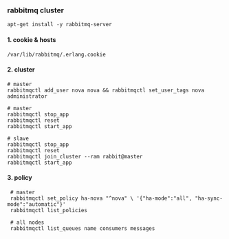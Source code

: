 ### rabbitmq cluster

`apt-get install -y rabbitmq-server`

#### 1. cookie & hosts

    /var/lib/rabbitmq/.erlang.cookie

#### 2. cluster

    # master
    rabbitmqctl add_user nova nova && rabbitmqctl set_user_tags nova administrator

    # master
    rabbitmqctl stop_app
    rabbitmqctl reset
    rabbitmqctl start_app

    # slave
    rabbitmqctl stop_app
    rabbitmqctl reset
    rabbitmqctl join_cluster --ram rabbit@master
    rabbitmqctl start_app

#### 3. policy

     # master
     rabbitmqctl set_policy ha-nova "^nova" \ '{"ha-mode":"all", "ha-sync-mode":"automatic"}'
     rabbitmqctl list_policies

     # all nodes
     rabbitmqctl list_queues name consumers messages


